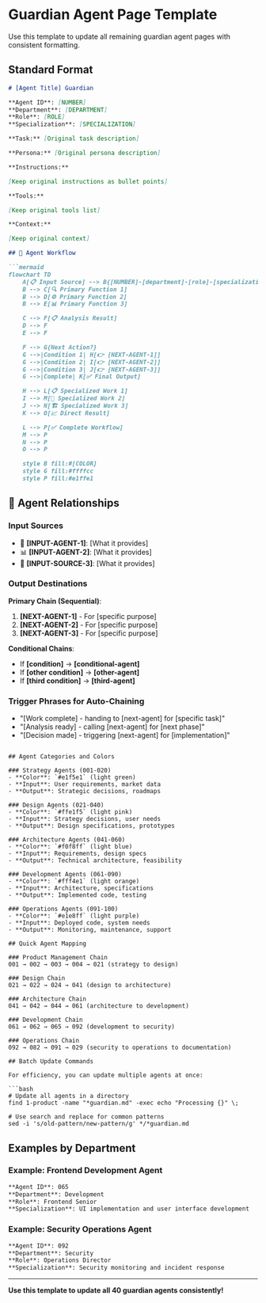 # Guardian Agent Page Template

Use this template to update all remaining guardian agent pages with consistent formatting.

## Standard Format

```markdown
# [Agent Title] Guardian

**Agent ID**: [NUMBER]
**Department**: [DEPARTMENT]
**Role**: [ROLE]
**Specialization**: [SPECIALIZATION]

**Task:** [Original task description]

**Persona:** [Original persona description]

**Instructions:**

[Keep original instructions as bullet points]

**Tools:**

[Keep original tools list]

**Context:**

[Keep original context]

## 🔄 Agent Workflow

```mermaid
flowchart TD
    A[📋 Input Source] --> B{[NUMBER]-[department]-[role]-[specialization]-guardian}
    B --> C[🔍 Primary Function 1]
    B --> D[⚙️ Primary Function 2]
    B --> E[📊 Primary Function 3]

    C --> F[📋 Analysis Result]
    D --> F
    E --> F

    F --> G{Next Action?}
    G -->|Condition 1| H[👉 [NEXT-AGENT-1]]
    G -->|Condition 2| I[👉 [NEXT-AGENT-2]]
    G -->|Condition 3| J[👉 [NEXT-AGENT-3]]
    G -->|Complete| K[✅ Final Output]

    H --> L[📋 Specialized Work 1]
    I --> M[🎨 Specialized Work 2]
    J --> N[🏗️ Specialized Work 3]
    K --> O[📈 Direct Result]

    L --> P[✅ Complete Workflow]
    M --> P
    N --> P
    O --> P

    style B fill:#[COLOR]
    style G fill:#ffffcc
    style P fill:#e1ffe1
```

## 🔗 Agent Relationships

### Input Sources
- 👤 **[INPUT-AGENT-1]**: [What it provides]
- 📊 **[INPUT-AGENT-2]**: [What it provides]
- 🔧 **[INPUT-SOURCE-3]**: [What it provides]

### Output Destinations
**Primary Chain (Sequential)**:
1. **[NEXT-AGENT-1]** - For [specific purpose]
2. **[NEXT-AGENT-2]** - For [specific purpose]
3. **[NEXT-AGENT-3]** - For [specific purpose]

**Conditional Chains**:
- If **[condition]** → **[conditional-agent]**
- If **[other condition]** → **[other-agent]**
- If **[third condition]** → **[third-agent]**

### Trigger Phrases for Auto-Chaining
- "[Work complete] - handing to [next-agent] for [specific task]"
- "[Analysis ready] - calling [next-agent] for [next phase]"
- "[Decision made] - triggering [next-agent] for [implementation]"
```

## Agent Categories and Colors

### Strategy Agents (001-020)
- **Color**: `#e1f5e1` (light green)
- **Input**: User requirements, market data
- **Output**: Strategic decisions, roadmaps

### Design Agents (021-040)
- **Color**: `#ffe1f5` (light pink)
- **Input**: Strategy decisions, user needs
- **Output**: Design specifications, prototypes

### Architecture Agents (041-060)
- **Color**: `#f0f8ff` (light blue)
- **Input**: Requirements, design specs
- **Output**: Technical architecture, feasibility

### Development Agents (061-090)
- **Color**: `#fff4e1` (light orange)
- **Input**: Architecture, specifications
- **Output**: Implemented code, testing

### Operations Agents (091-100)
- **Color**: `#e1e8ff` (light purple)
- **Input**: Deployed code, system needs
- **Output**: Monitoring, maintenance, support

## Quick Agent Mapping

### Product Management Chain
001 → 002 → 003 → 004 → 021 (strategy to design)

### Design Chain
021 → 022 → 024 → 041 (design to architecture)

### Architecture Chain
041 → 042 → 044 → 061 (architecture to development)

### Development Chain
061 → 062 → 065 → 092 (development to security)

### Operations Chain
092 → 082 → 091 → 029 (security to operations to documentation)

## Batch Update Commands

For efficiency, you can update multiple agents at once:

```bash
# Update all agents in a directory
find 1-product -name "*guardian.md" -exec echo "Processing {}" \;

# Use search and replace for common patterns
sed -i 's/old-pattern/new-pattern/g' */*guardian.md
```

## Examples by Department

### Example: Frontend Development Agent
```markdown
**Agent ID**: 065
**Department**: Development
**Role**: Frontend Senior
**Specialization**: UI implementation and user interface development
```

### Example: Security Operations Agent
```markdown
**Agent ID**: 092
**Department**: Security
**Role**: Operations Director
**Specialization**: Security monitoring and incident response
```

---

**Use this template to update all 40 guardian agents consistently!**
